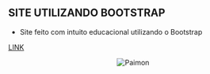 ## SITE UTILIZANDO BOOTSTRAP
- Site feito com intuito educacional utilizando o Bootstrap

[LINK](https://henriqlimac.github.io/siteboostrap/)


<div align="center">
<img src="https://64.media.tumblr.com/7a2c8a4e95b83266f60bf8f44e074926/9e53aa2b8d88992a-cc/s1280x1920/b1cac6e746c8c598bfa6e8c014ea261a49a86302.gifv" alt="Paimon"/>
</div>